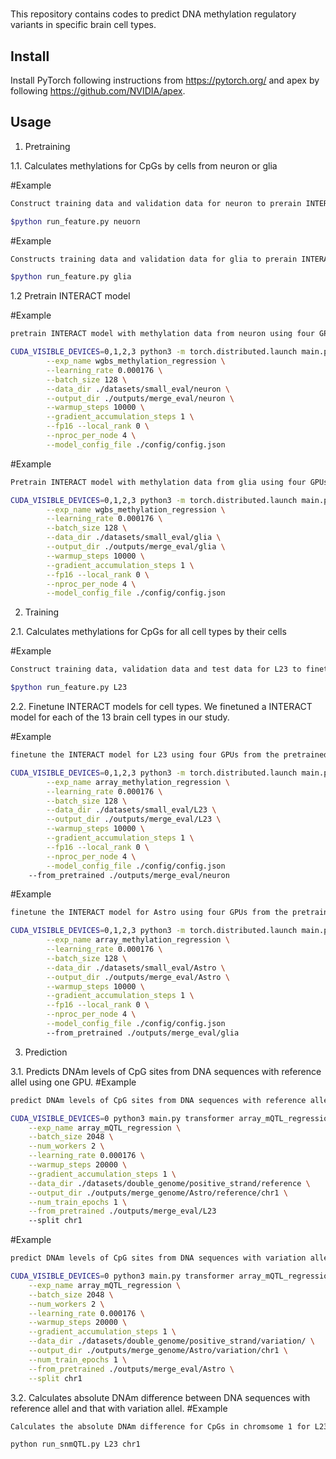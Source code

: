 #
This repository contains codes to predict DNA methylation regulatory variants in specific brain cell types.

## Install
Install PyTorch following instructions from https://pytorch.org/ and apex by following https://github.com/NVIDIA/apex.

## Usage

1. Pretraining

1.1. Calculates methylations for CpGs by cells from neuron or glia

#Example
```bash
Construct training data and validation data for neuron to prerain INTERACT model.

$python run_feature.py neuorn

```

#Example
```bash
Constructs training data and validation data for glia to prerain INTERACT model.

$python run_feature.py glia

```

1.2 Pretrain INTERACT model

#Example
```bash
pretrain INTERACT model with methylation data from neuron using four GPUs

CUDA_VISIBLE_DEVICES=0,1,2,3 python3 -m torch.distributed.launch main.py transformer wgbs_methylation_regression \
        --exp_name wgbs_methylation_regression \
        --learning_rate 0.000176 \
        --batch_size 128 \
        --data_dir ./datasets/small_eval/neuron \
        --output_dir ./outputs/merge_eval/neuron \
        --warmup_steps 10000 \
        --gradient_accumulation_steps 1 \
        --fp16 --local_rank 0 \
        --nproc_per_node 4 \
        --model_config_file ./config/config.json
```

#Example
```bash
Pretrain INTERACT model with methylation data from glia using four GPUs

CUDA_VISIBLE_DEVICES=0,1,2,3 python3 -m torch.distributed.launch main.py transformer wgbs_methylation_regression \
        --exp_name wgbs_methylation_regression \
        --learning_rate 0.000176 \
        --batch_size 128 \
        --data_dir ./datasets/small_eval/glia \
        --output_dir ./outputs/merge_eval/glia \
        --warmup_steps 10000 \
        --gradient_accumulation_steps 1 \
        --fp16 --local_rank 0 \
        --nproc_per_node 4 \
        --model_config_file ./config/config.json
```


2. Training

2.1. Calculates methylations for CpGs for all cell types by their cells

#Example
```bash
Construct training data, validation data and test data for L23 to finetune INTERACT model.

$python run_feature.py L23

```

2.2. Finetune INTERACT models for cell types. We finetuned a INTERACT model for each of the 13 brain cell types in our study. 

#Example
```bash
finetune the INTERACT model for L23 using four GPUs from the pretrained neuron model

CUDA_VISIBLE_DEVICES=0,1,2,3 python3 -m torch.distributed.launch main.py transformer array_methylation_regression \
        --exp_name array_methylation_regression \
        --learning_rate 0.000176 \
        --batch_size 128 \
        --data_dir ./datasets/small_eval/L23 \
        --output_dir ./outputs/merge_eval/L23 \
        --warmup_steps 10000 \
        --gradient_accumulation_steps 1 \
        --fp16 --local_rank 0 \
        --nproc_per_node 4 \
        --model_config_file ./config/config.json
	--from_pretrained ./outputs/merge_eval/neuron
```

#Example
```bash
finetune the INTERACT model for Astro using four GPUs from the pretrained glia model

CUDA_VISIBLE_DEVICES=0,1,2,3 python3 -m torch.distributed.launch main.py transformer array_methylation_regression \
        --exp_name array_methylation_regression \
        --learning_rate 0.000176 \
        --batch_size 128 \
        --data_dir ./datasets/small_eval/Astro \
        --output_dir ./outputs/merge_eval/Astro \
        --warmup_steps 10000 \
        --gradient_accumulation_steps 1 \
        --fp16 --local_rank 0 \
        --nproc_per_node 4 \
        --model_config_file ./config/config.json
        --from_pretrained ./outputs/merge_eval/glia
```

3. Prediction

3.1. Predicts DNAm levels of CpG sites from DNA sequences with reference allel using one GPU.
#Example
```bash
predict DNAm levels of CpG sites from DNA sequences with reference allel for L23 using the finetuned INTERACT model

CUDA_VISIBLE_DEVICES=0 python3 main.py transformer array_mQTL_regression \
	--exp_name array_mQTL_regression \
	--batch_size 2048 \
	--num_workers 2 \
	--learning_rate 0.000176 \
	--warmup_steps 20000 \
	--gradient_accumulation_steps 1 \
	--data_dir ./datasets/double_genome/positive_strand/reference \
	--output_dir ./outputs/merge_genome/Astro/reference/chr1 \
	--num_train_epochs 1 \
	--from_pretrained ./outputs/merge_eval/L23
	--split chr1
```

#Example
```bash
predict DNAm levels of CpG sites from DNA sequences with variation allel for L23 using the finetuned INTERACT model

CUDA_VISIBLE_DEVICES=0 python3 main.py transformer array_mQTL_regression \
	--exp_name array_mQTL_regression \
	--batch_size 2048 \
	--num_workers 2 \
	--learning_rate 0.000176 \
	--warmup_steps 20000 \
	--gradient_accumulation_steps 1 \
	--data_dir ./datasets/double_genome/positive_strand/variation/ \
	--output_dir ./outputs/merge_genome/Astro/variation/chr1 \
	--num_train_epochs 1 \
	--from_pretrained ./outputs/merge_eval/Astro \
	--split chr1
```

3.2. Calculates absolute DNAm difference between DNA sequences with reference allel and that with variation allel.
#Example
```bash
Calculates the absolute DNAm difference for CpGs in chromsome 1 for L23

python run_snmQTL.py L23 chr1
